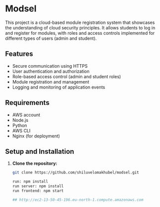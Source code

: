 # Modsel

This project is a cloud-based module registration system that showcases the understanding of cloud security principles. It allows students to log in and register for modules, with roles and access controls implemented for different types of users (admin and student).

## Features

- Secure communication using HTTPS
- User authentication and authorization
- Role-based access control (admin and student roles)
- Module registration and management
- Logging and monitoring of application events

## Requirements

- AWS account
- Node.js
- Python
- AWS CLI
- Nginx (for deployment)

## Setup and Installation


1. **Clone the repository:**
   ```sh
   git clone https://github.com/shiluvelomakhubel/modsel.git
   
   run: npm install
   run server: npm install
   run frontend: npm start

   ## http://ec2-13-50-45-196.eu-north-1.compute.amazonaws.com
